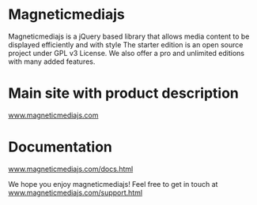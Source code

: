 Magneticmediajs
===============
Magneticmediajs is a jQuery based library that allows media content to be displayed efficiently and with style
The starter edition is an open source project under GPL v3 License.
We also offer a pro and unlimited editions with many added features.

Main site with product description
==================================
www.magneticmediajs.com

Documentation
=============
www.magneticmediajs.com/docs.html

We hope you enjoy magneticmediajs! Feel free to get in touch at www.magneticmediajs.com/support.html


